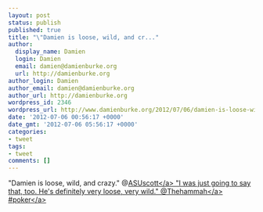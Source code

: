 ```yaml
---
layout: post
status: publish
published: true
title: "\"Damien is loose, wild, and cr..."
author:
  display_name: Damien
  login: Damien
  email: damien@damienburke.org
  url: http://damienburke.org
author_login: Damien
author_email: damien@damienburke.org
author_url: http://damienburke.org
wordpress_id: 2346
wordpress_url: http://www.damienburke.org/2012/07/06/damien-is-loose-wild-and-cr/
date: '2012-07-06 00:56:17 +0000'
date_gmt: '2012-07-06 05:56:17 +0000'
categories:
- tweet
tags:
- tweet
comments: []
---
```

<p>"Damien is loose, wild, and crazy." @<a href="http:&#47;&#47;twitter.com&#47;ASUscott" class="aktt_username">ASUscott<&#47;a>  "I was just going to say that, too. He's definitely very loose, very wild." @<a href="http:&#47;&#47;twitter.com&#47;Thehammah" class="aktt_username">Thehammah<&#47;a> #<a href="http:&#47;&#47;search.twitter.com&#47;search?q=%23poker" class="aktt_hashtag">poker<&#47;a></p>
